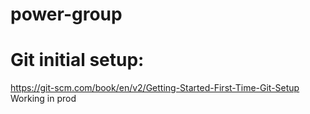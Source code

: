 # power-group
# Git initial setup:
https://git-scm.com/book/en/v2/Getting-Started-First-Time-Git-Setup
Working in prod
